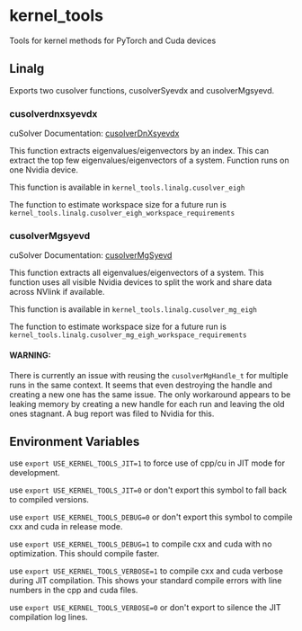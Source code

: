 # kernel_tools
Tools for kernel methods for PyTorch and Cuda devices

## Linalg
Exports two cusolver functions, cusolverSyevdx and cusolverMgsyevd.

### cusolverdnxsyevdx

cuSolver Documentation: [cusolverDnXsyevdx](https://docs.nvidia.com/cuda/cusolver/#dense-eigenvalue-solver-reference-64-bit-api)

This function extracts eigenvalues/eigenvectors by an index. This can extract the top few
eigenvalues/eigenvectors of a system. Function runs on one Nvidia device.

This function is available in `kernel_tools.linalg.cusolver_eigh`

The function to estimate workspace size for a future run is `kernel_tools.linalg.cusolver_eigh_workspace_requirements`

### cusolverMgsyevd

cuSolver Documentation: [cusolverMgSyevd](https://docs.nvidia.com/cuda/cusolver/#cusolvermgsyevd)

This function extracts all eigenvalues/eigenvectors of a system. This function uses all
visible Nvidia devices to split the work and share data across NVlink if available.

This function is available in `kernel_tools.linalg.cusolver_mg_eigh`

The function to estimate workspace size for a future run is `kernel_tools.linalg.cusolver_mg_eigh_workspace_requirements`

#### WARNING:
There is currently an issue with reusing the `cusolverMgHandle_t` for multiple runs in the same context. It seems that even destroying the handle and creating a new one has the same issue. The only workaround appears to be leaking memory by creating a new handle for each run and leaving the old ones stagnant. A bug report was filed to Nvidia for this.

## Environment Variables

use `export USE_KERNEL_TOOLS_JIT=1` to force use of cpp/cu in JIT mode for development.

use `export USE_KERNEL_TOOLS_JIT=0` or don't export this symbol to fall back to compiled versions.

use `export USE_KERNEL_TOOLS_DEBUG=0` or don't export this symbol to compile cxx and cuda in release mode.

use `export USE_KERNEL_TOOLS_DEBUG=1` to compile cxx and cuda with no optimization. This should compile faster.

use `export USE_KERNEL_TOOLS_VERBOSE=1` to compile cxx and cuda verbose during JIT compilation. This shows your standard compile errors with line numbers in the cpp and cuda files.

use `export USE_KERNEL_TOOLS_VERBOSE=0` or don't export to silence the JIT compilation log lines.